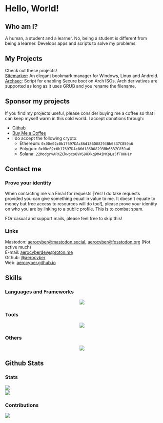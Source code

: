 # Hello, World!

## Who am I?

A human, a student and a learner. No, being a student is different from being a learner. Develops apps and scripts to solve my problems.

## My Projects

Check out these projects! <br/>
[Sitemarker](https://github.com/aerocyber/sitemarker): An elegant bookmark manager for Windows, Linux and Android. <br/>
[Archsec](https://github.com/aerocyber/ArchSec): Script for enabling Secure boot on Arch ISOs. Arch derivatives are supported as long as it uses GRUB and you rename the filename.

## Sponsor my projects

If you find my projects useful, please consider buying me a coffee so that I can keep myself warm in this cold world. I accept donations through:

- [Github](https://github.com/sponsors/aerocyber)
- [Buy Me a Coffee](https://buymeacoffee.com/aerocyber)
-  I do accept the following crypto:
	- Ethereum: `0x0De02c0b17697DAc86d186D08293Bb6337C859a6`
 	- Polygon:  `0x0De02c0b17697DAc86d186D08293Bb6337C859a6`
  	- Solana:  `22ModgrvARKZCkwpcs8VWS9HXkq9M4iMKpLa5fTUHH1r`

## Contact me

### Prove your identity
When contacting me via Email for requests [Yes! I do take requests provided you can give something equal in value to me. It doesn't equate to money but free access to resources will do too!], please prove your identity on who you are by linking to a public profile. This is to combat spam.

FOr casual and support mails, please feel free to skip this!

### Links
Mastodon: [aerocyber@mastodon.social](https://mastodon.social/@aerocyber@mastodon.social), [aerocyber@fosstodon.org](https://mastodon.social/@aerocyber@fosstodon.org) (Not active much) <br/>
E-mail: [aerocyberdev@proton.me](mailto:aerocyberdev@proton.me) <br/>
Github: [@aerocyber](https://github.com/aerocyber) <br/>
Web: [aerocyber.github.io](https://aerocyber.github.io) <br/>


## Skills

### Languages and Frameworks
<div align="center">
	<img src="https://go-skill-icons.vercel.app/api/icons?i=js,html,css,py,dart,flutter,c,java,lua,md,ts,bash,flask,react,bulma,gtk,kotlin,latex"/>
</div>

### Tools
<div align="center">
	<img src="https://go-skill-icons.vercel.app/api/icons?i=git,docker,firebase,mysql,sqlite,androidstudio,nodejs,npm,qt,github,githubactions,gitlab,anaconda"/>
</div>

### Others
<div align="center">
	<img src="https://go-skill-icons.vercel.app/api/icons?i=inkscape,arch,kali,kde,linux,ubuntu,windows"/>
	<br/>
</div>

## Github Stats

### Stats

[![](https://github-readme-stats.vercel.app/api?username=aerocyber&theme=radical&hide_border=false&include_all_commits=true&count_private=true)](#Stats)<br/>
[![](https://github-readme-stats.vercel.app/api/top-langs/?username=aerocyber&theme=radical&hide_border=false&include_all_commits=true&count_private=true&layout=compact)](#Stats)<br/>

### Contributions

[![](https://github-contributor-stats.vercel.app/api?username=aerocyber&limit=5&theme=monokai&combine_all_yearly_contributions=true)](#Contributions)

